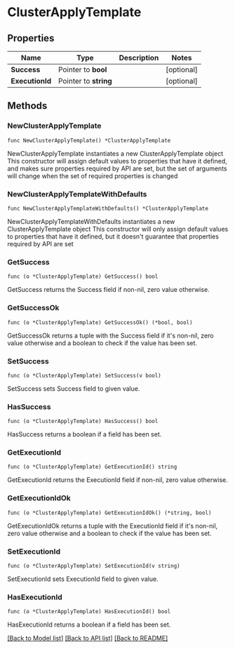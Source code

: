 # ClusterApplyTemplate

## Properties

Name | Type | Description | Notes
------------ | ------------- | ------------- | -------------
**Success** | Pointer to **bool** |  | [optional] 
**ExecutionId** | Pointer to **string** |  | [optional] 

## Methods

### NewClusterApplyTemplate

`func NewClusterApplyTemplate() *ClusterApplyTemplate`

NewClusterApplyTemplate instantiates a new ClusterApplyTemplate object
This constructor will assign default values to properties that have it defined,
and makes sure properties required by API are set, but the set of arguments
will change when the set of required properties is changed

### NewClusterApplyTemplateWithDefaults

`func NewClusterApplyTemplateWithDefaults() *ClusterApplyTemplate`

NewClusterApplyTemplateWithDefaults instantiates a new ClusterApplyTemplate object
This constructor will only assign default values to properties that have it defined,
but it doesn't guarantee that properties required by API are set

### GetSuccess

`func (o *ClusterApplyTemplate) GetSuccess() bool`

GetSuccess returns the Success field if non-nil, zero value otherwise.

### GetSuccessOk

`func (o *ClusterApplyTemplate) GetSuccessOk() (*bool, bool)`

GetSuccessOk returns a tuple with the Success field if it's non-nil, zero value otherwise
and a boolean to check if the value has been set.

### SetSuccess

`func (o *ClusterApplyTemplate) SetSuccess(v bool)`

SetSuccess sets Success field to given value.

### HasSuccess

`func (o *ClusterApplyTemplate) HasSuccess() bool`

HasSuccess returns a boolean if a field has been set.

### GetExecutionId

`func (o *ClusterApplyTemplate) GetExecutionId() string`

GetExecutionId returns the ExecutionId field if non-nil, zero value otherwise.

### GetExecutionIdOk

`func (o *ClusterApplyTemplate) GetExecutionIdOk() (*string, bool)`

GetExecutionIdOk returns a tuple with the ExecutionId field if it's non-nil, zero value otherwise
and a boolean to check if the value has been set.

### SetExecutionId

`func (o *ClusterApplyTemplate) SetExecutionId(v string)`

SetExecutionId sets ExecutionId field to given value.

### HasExecutionId

`func (o *ClusterApplyTemplate) HasExecutionId() bool`

HasExecutionId returns a boolean if a field has been set.


[[Back to Model list]](../README.md#documentation-for-models) [[Back to API list]](../README.md#documentation-for-api-endpoints) [[Back to README]](../README.md)


